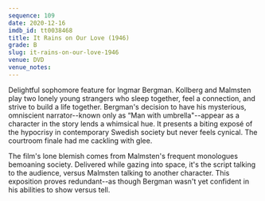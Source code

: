 ```yaml
---
sequence: 109
date: 2020-12-16
imdb_id: tt0038468
title: It Rains on Our Love (1946)
grade: B
slug: it-rains-on-our-love-1946
venue: DVD
venue_notes:
---
```


Delightful sophomore feature for Ingmar Bergman. Kollberg and Malmsten play two lonely young strangers who sleep together, feel a connection, and strive to build a life together. Bergman's decision to have his mysterious, omniscient narrator--known only as “Man with umbrella"--appear as a character in the story lends a whimsical hue. It presents a biting exposé of the hypocrisy in contemporary Swedish society but never feels cynical. The courtroom finale had me cackling with glee.

<!-- end -->

The film's lone blemish comes from Malmsten's frequent monologues bemoaning society. Delivered while gazing into space, it's the script talking to the audience, versus Malmsten talking to another character. This exposition proves redundant--as though Bergman wasn't yet confident in his abilities to show versus tell.
